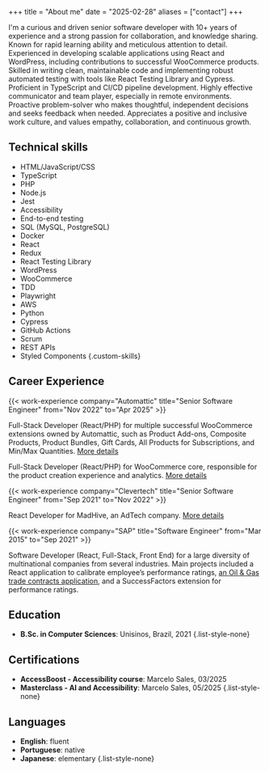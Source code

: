 +++
title = "About me"
date = "2025-02-28"
aliases = ["contact"]
+++

I'm a curious and driven senior software developer with 10+ years of experience and a strong passion for collaboration, and knowledge sharing. Known for rapid learning ability and meticulous attention to detail. Experienced in developing scalable applications using React and WordPress, including contributions to successful WooCommerce products. Skilled in writing clean, maintainable code and implementing robust automated testing with tools like React Testing Library and Cypress. Proficient in TypeScript and CI/CD pipeline development. Highly effective communicator and team player, especially in remote environments. Proactive problem-solver who makes thoughtful, independent decisions and seeks feedback when needed. Appreciates a positive and inclusive work culture, and values empathy, collaboration, and continuous growth.


## Technical skills

* HTML/JavaScript/CSS
* TypeScript
* PHP
* Node.js
* Jest
* Accessibility
* End-to-end testing
* SQL (MySQL, PostgreSQL)
* Docker
* React
* Redux
* React Testing Library
* WordPress
* WooCommerce
* TDD
* Playwright
* AWS
* Python
* Cypress
* GitHub Actions
* Scrum
* REST APIs
* Styled Components
{.custom-skills}

## Career Experience

{{< work-experience company="Automattic" title="Senior Software Engineer" from="Nov 2022" to="Apr 2025" >}}

Full-Stack Developer (React/PHP) for multiple successful WooCommerce extensions owned by Automattic, such as Product Add-ons, Composite Products, Product Bundles, Gift Cards, All Products for Subscriptions, and Min/Max Quantities. [More details](/projects/#woocommerces-first-party-plugins-nov-2023---apr-2025)

Full-Stack Developer (React/PHP) for WooCommerce core, responsible for the product creation experience and analytics. [More details](/projects/#woocommerces-new-product-editor-nov-2022---nov-2023)

{{< work-experience company="Clevertech" title="Senior Software Engineer" from="Sep 2021" to="Nov 2022" >}}

React Developer for MadHive, an AdTech company. [More details](/projects/#madhive-sep-2021---nov-2022)

{{< work-experience company="SAP" title="Software Engineer" from="Mar 2015" to="Sep 2021" >}}

Software Developer (React, Full-Stack, Front End) for a large diversity of multinational companies from several industries. Main projects included a React application to calibrate employee’s performance ratings, [an Oil & Gas trade contracts application](/projects/#saps-deal-capture-jan-2018---sep-2021), and a SuccessFactors extension for performance ratings.


## Education

* **B.Sc. in Computer Sciences**: Unisinos, Brazil, 2021
{.list-style-none}

## Certifications

* **AccessBoost - Accessibility course**: Marcelo Sales, 03/2025
* **Masterclass - AI and Accessibility**: Marcelo Sales, 05/2025
{.list-style-none}

## Languages

* **English**: fluent
* **Portuguese**: native
* **Japanese**: elementary
{.list-style-none}



